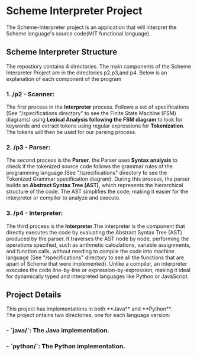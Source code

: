 <h1>Scheme Interpreter Project</h1>
The Scheme-Interpreter project is an application that will interpret the Scheme language's source code(MIT functional language). <br>

<h2>Scheme Interpreter Structure</h2> 
The repostiory contains 4 directories. The main components of the Scheme Interpreter Project are in the directories p2,p3,and p4. Below is an explanation of each component of the program<br>
<h3>1. /p2 - Scanner: </h3>
The first process in the <b>Interpreter</b> process. Follows a set of specifications (See "/specifications directory" to see the Finite State Machine (FSM) diagrams) using <b>Lexical Analysis following the FSM diagram</b> to look for keywords and extract tokens using regular expressions for <b>Tokenization</b>. The tokens will then be used for our parsing process. 
<h3>2. /p3 - Parser:</h3> The second process is the <b>Parser</b>. the Parser uses <b>Syntax analysis</b> to check if the tokenized source code follows the grammar rules of the programming language (See "/specifications" directory to see the Tokenized Grammar specification diagram). During this process, the parser builds an <b>Abstract Syntax Tree (AST)</b>, which represents the hierarchical structure of the code. The AST simplifies the code, making it easier for the interpreter or compiler to analyze and execute.
<h3>3. /p4 - Interpreter:</h3> The third process is the <b>Interpreter</b>.The interpreter is the component that directly executes the code by evaluating the Abstract Syntax Tree (AST) produced by the parser. It traverses the AST node by node, performing the operations specified, such as arithmetic calculations, variable assignments, and function calls, without needing to compile the code into machine language (See "/specifications" directory to see all the functions that are apart of Scheme that were implemented). Unlike a compiler, an interpreter executes the code line-by-line or expression-by-expression, making it ideal for dynamically typed and interpreted languages like Python or JavaScript.

<h2> Project Details</h2>
This project has implementations in both **Java** and **Python**.  <br>
The project ontains two directories, one for each language version: <br>
<h3>- `java/`: The Java implementation.</h3>
<h3>- `python/`: The Python implementation.</h3>
